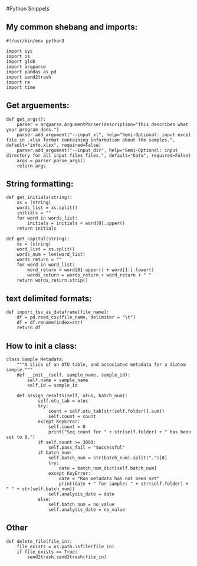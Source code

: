 #Python Snippets

## My common shebang and imports:

    #!/usr/bin/env python3

    import sys
    import os
    import glob
    import argparse
    import pandas as pd
    import send2trash
    import re
    import time


## Get arguements:

    def get_args():
        parser = argparse.ArgumentParser(description="This describes what your program does.")
        parser.add_argument("--input_xl", help="Semi-Optional: input excel file in .xlsx format containing information about the samples.", default="info.xlsx", required=False)
        parser.add_argument("--input_dir", help="Semi-Optional: input directory for all input files files.", default="Data", required=False)
        args = parser.parse_args()
        return args


## String formatting:

    def get_initials(string):
        xs = (string)
        words_list = xs.split()
        initials = ""
        for word in words_list:
            initials = initials + word[0].upper()
        return initials

    def get_capital(string):
        xs = (string)
        word_list = xs.split()
        words_num = len(word_list)
        words_return = ""
        for word in word_list:
            word_return = word[0].upper() + word[1:].lower()
            words_return = words_return + word_return + " "
        return words_return.strip() 


## text delimited formats:

    def import_tsv_as_dataframe(file_name):
        df = pd.read_csv(file_name, delimiter = "\t")
        df = df.rename(index=str)
        return df

## How to init a class:

    class Sample_Metadata:
        """A slice of an OTU table, and associated metadata for a diatom sample."""
        def __init__(self, sample_name, sample_id):
            self.name = sample_name
            self.id = sample_id

        def assign_results(self, otus, batch_num):
                self.otu_tab = otus
                try:
                    count = self.otu_tab[str(self.folder)].sum()
                    self.count = count
                except KeyError:
                    self.count = 0
                    print("Seq count for " + str(self.folder) + " has been set to 0.")
                if self.count >= 3000:
                    self.pass_fail = "Successful"
                if batch_num:
                    self.batch_num = str(batch_num).split(".")[0]
                    try:
                        date = batch_num_dict[self.batch_num]
                    except KeyError:
                        date = "Run metadata has not been set"
                        print(date + " for sample: " + str(self.folder) + " " + str(self.batch_num))
                    self.analysis_date = date
                else:
                    self.batch_num = no_value
                    self.analysis_date = no_value

## Other

    def delete_file(file_in):
        file_exists = os.path.isfile(file_in)
        if file_exists == True:
            send2trash.send2trash(file_in)
